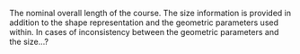 The nominal overall length of the course. The size information is provided in addition to the shape representation and the geometric parameters used within. In cases of inconsistency between the geometric parameters and the size...?
